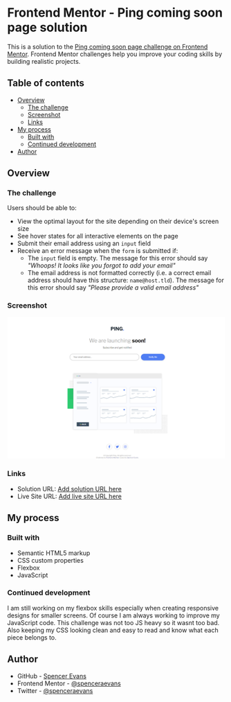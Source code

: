 # Frontend Mentor - Ping coming soon page solution

This is a solution to the [Ping coming soon page challenge on Frontend Mentor](https://www.frontendmentor.io/challenges/ping-single-column-coming-soon-page-5cadd051fec04111f7b848da). Frontend Mentor challenges help you improve your coding skills by building realistic projects. 

## Table of contents

- [Overview](#overview)
  - [The challenge](#the-challenge)
  - [Screenshot](#screenshot)
  - [Links](#links)
- [My process](#my-process)
  - [Built with](#built-with)
  - [Continued development](#continued-development)
- [Author](#author)

## Overview

### The challenge

Users should be able to:

- View the optimal layout for the site depending on their device's screen size
- See hover states for all interactive elements on the page
- Submit their email address using an `input` field
- Receive an error message when the `form` is submitted if:
	- The `input` field is empty. The message for this error should say *"Whoops! It looks like you forgot to add your email"*
	- The email address is not formatted correctly (i.e. a correct email address should have this structure: `name@host.tld`). The message for this error should say *"Please provide a valid email address"*

### Screenshot

![](./Screenshot.png)

### Links

- Solution URL: [Add solution URL here](https://www.frontendmentor.io/solutions/ping-coming-soon-page-made-using-flexbox-gGm2FCUfsj)
- Live Site URL: [Add live site URL here](https://frontendmentor-pingcomingsoonpage-two.vercel.app/)

## My process

### Built with

- Semantic HTML5 markup
- CSS custom properties
- Flexbox
- JavaScript

### Continued development

I am still working on my flexbox skills especially when creating responsive designs for smaller screens. Of course I am always working to improve my JavaScript code. This challenge was not too JS heavy so it wasnt too bad. Also keeping my CSS looking clean and easy to read and know what each piece belongs to.

## Author

- GitHub - [Spencer Evans](https://github.com/spenceraevans)
- Frontend Mentor - [@spenceraevans](https://www.frontendmentor.io/profile/spenceraevans)
- Twitter - [@spenceraevans](https://twitter.com/spenceraevans)
